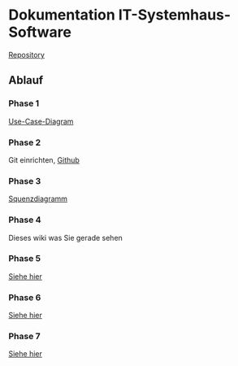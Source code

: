 # Dokumentation IT-Systemhaus-Software

[Repository](https://github.com/fabi321/lf8-itsystemhaus-software)

## Ablauf

### Phase 1
[Use-Case-Diagram](https://github.com/fabi321/lf8-itsystemhaus-software/blob/main/Phase1_Use_Case.pdf)
### Phase 2
Git einrichten, [Github](https://github.com/fabi321/lf8-itsystemhaus-software)
### Phase 3
[Squenzdiagramm](https://github.com/fabi321/lf8-itsystemhaus-software/blob/main/SeqPhase3.pdf)
### Phase 4
Dieses wiki was Sie gerade sehen
### Phase 5
[Siehe hier](phase5)
### Phase 6
[Siehe hier](phase6)
### Phase 7
[Siehe hier](phase7)
